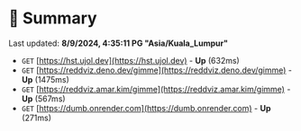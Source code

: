 # 📖 Summary
Last updated: **8/9/2024, 4:35:11 PG "Asia/Kuala_Lumpur"**

- `GET` [https://hst.ujol.dev](https://hst.ujol.dev) - **Up** (632ms)
- `GET` [https://reddviz.deno.dev/gimme](https://reddviz.deno.dev/gimme) - **Up** (1475ms)
- `GET` [https://reddviz.amar.kim/gimme](https://reddviz.amar.kim/gimme) - **Up** (567ms)
- `GET` [https://dumb.onrender.com](https://dumb.onrender.com) - **Up** (271ms)
